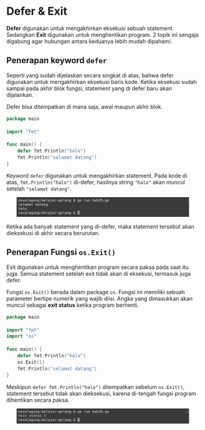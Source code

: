 # Defer & Exit

**Defer** digunakan untuk mengakhirkan eksekusi sebuah statement. Sedangkan **Exit** digunakan untuk menghentikan program. 2 topik ini sengaja digabung agar hubungan antara keduanya lebih mudah dipahami.

## Penerapan keyword `defer`

Seperti yang sudah dijelaskan secara singkat di atas, bahwa defer digunakan untuk mengakhirkan eksekusi baris kode. Ketika eksekusi sudah sampai pada akhir blok fungsi, statement yang di defer baru akan dijalankan.

Defer bisa ditempatkan di mana saja, awal maupun akhir blok.

```go
package main

import "fmt"

func main() {
    defer fmt.Println("halo")
    fmt.Println("selamat datang")
}
```

Keyword `defer` digunakan untuk mengakhirkan statement. Pada kode di atas, `fmt.Println("halo")` di-defer, hasilnya string `"halo"` akan muncul setelah `"selamat datang"`.

![Penerapan `defer`](images/35_1_defer.png)

Ketika ada banyak statement yang di-defer, maka statement tersebut akan dieksekusi di akhir secara berurutan.

## Penerapan Fungsi `os.Exit()`

Exit digunakan untuk menghentikan program secara paksa pada saat itu juga. Semua statement setelah exit tidak akan di eksekusi, termasuk juga defer.

Fungsi `os.Exit()` berada dalam package `os`. Fungsi ini memiliki sebuah parameter bertipe numerik yang wajib diisi. Angka yang dimasukkan akan muncul sebagai **exit status** ketika program berhenti.

```go
package main

import "fmt"
import "os"

func main() {
    defer fmt.Println("halo")
    os.Exit(1)
    fmt.Println("selamat datang")
}
```

Meskipun `defer fmt.Println("halo")` ditempatkan sebelum `os.Exit()`, statement tersebut tidak akan dieksekusi, karena di-tengah fungsi program dihentikan secara paksa.

![Penerapan `exit`](images/35_2_exit.png)
